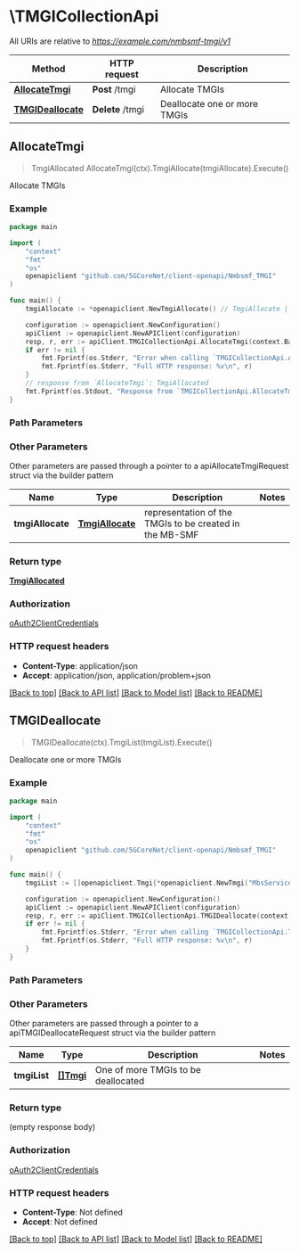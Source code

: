 # \TMGICollectionApi

All URIs are relative to *https://example.com/nmbsmf-tmgi/v1*

Method | HTTP request | Description
------------- | ------------- | -------------
[**AllocateTmgi**](TMGICollectionApi.md#AllocateTmgi) | **Post** /tmgi | Allocate TMGIs
[**TMGIDeallocate**](TMGICollectionApi.md#TMGIDeallocate) | **Delete** /tmgi | Deallocate one or more TMGIs



## AllocateTmgi

> TmgiAllocated AllocateTmgi(ctx).TmgiAllocate(tmgiAllocate).Execute()

Allocate TMGIs

### Example

```go
package main

import (
    "context"
    "fmt"
    "os"
    openapiclient "github.com/5GCoreNet/client-openapi/Nmbsmf_TMGI"
)

func main() {
    tmgiAllocate := *openapiclient.NewTmgiAllocate() // TmgiAllocate | representation of the TMGIs to be created in the MB-SMF

    configuration := openapiclient.NewConfiguration()
    apiClient := openapiclient.NewAPIClient(configuration)
    resp, r, err := apiClient.TMGICollectionApi.AllocateTmgi(context.Background()).TmgiAllocate(tmgiAllocate).Execute()
    if err != nil {
        fmt.Fprintf(os.Stderr, "Error when calling `TMGICollectionApi.AllocateTmgi``: %v\n", err)
        fmt.Fprintf(os.Stderr, "Full HTTP response: %v\n", r)
    }
    // response from `AllocateTmgi`: TmgiAllocated
    fmt.Fprintf(os.Stdout, "Response from `TMGICollectionApi.AllocateTmgi`: %v\n", resp)
}
```

### Path Parameters



### Other Parameters

Other parameters are passed through a pointer to a apiAllocateTmgiRequest struct via the builder pattern


Name | Type | Description  | Notes
------------- | ------------- | ------------- | -------------
 **tmgiAllocate** | [**TmgiAllocate**](TmgiAllocate.md) | representation of the TMGIs to be created in the MB-SMF | 

### Return type

[**TmgiAllocated**](TmgiAllocated.md)

### Authorization

[oAuth2ClientCredentials](../README.md#oAuth2ClientCredentials)

### HTTP request headers

- **Content-Type**: application/json
- **Accept**: application/json, application/problem+json

[[Back to top]](#) [[Back to API list]](../README.md#documentation-for-api-endpoints)
[[Back to Model list]](../README.md#documentation-for-models)
[[Back to README]](../README.md)


## TMGIDeallocate

> TMGIDeallocate(ctx).TmgiList(tmgiList).Execute()

Deallocate one or more TMGIs

### Example

```go
package main

import (
    "context"
    "fmt"
    "os"
    openapiclient "github.com/5GCoreNet/client-openapi/Nmbsmf_TMGI"
)

func main() {
    tmgiList := []openapiclient.Tmgi{*openapiclient.NewTmgi("MbsServiceId_example", *openapiclient.NewPlmnId("Mcc_example", "Mnc_example"))} // []Tmgi | One of more TMGIs to be deallocated (optional)

    configuration := openapiclient.NewConfiguration()
    apiClient := openapiclient.NewAPIClient(configuration)
    resp, r, err := apiClient.TMGICollectionApi.TMGIDeallocate(context.Background()).TmgiList(tmgiList).Execute()
    if err != nil {
        fmt.Fprintf(os.Stderr, "Error when calling `TMGICollectionApi.TMGIDeallocate``: %v\n", err)
        fmt.Fprintf(os.Stderr, "Full HTTP response: %v\n", r)
    }
}
```

### Path Parameters



### Other Parameters

Other parameters are passed through a pointer to a apiTMGIDeallocateRequest struct via the builder pattern


Name | Type | Description  | Notes
------------- | ------------- | ------------- | -------------
 **tmgiList** | [**[]Tmgi**](Tmgi.md) | One of more TMGIs to be deallocated | 

### Return type

 (empty response body)

### Authorization

[oAuth2ClientCredentials](../README.md#oAuth2ClientCredentials)

### HTTP request headers

- **Content-Type**: Not defined
- **Accept**: Not defined

[[Back to top]](#) [[Back to API list]](../README.md#documentation-for-api-endpoints)
[[Back to Model list]](../README.md#documentation-for-models)
[[Back to README]](../README.md)

